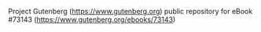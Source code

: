 Project Gutenberg (https://www.gutenberg.org) public repository
for eBook #73143 (https://www.gutenberg.org/ebooks/73143)
